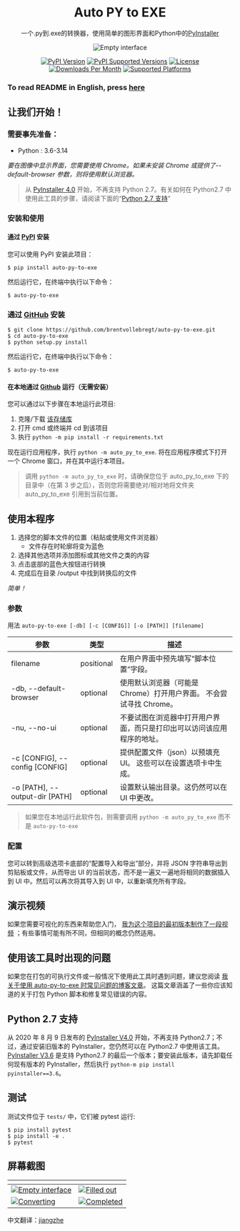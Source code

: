 <h1 align="center">Auto PY to EXE</h1>
<p align="center">一个.py到.exe的转换器，使用简单的图形界面和Python中的<a href="https://www.pyinstaller.org/">PyInstaller</a></p>

<p align="center">
    <img src="https://nitratine.net/posts/auto-py-to-exe/feature.png" alt="Empty interface">
</p>

<p align="center">
    <a href="https://pypi.org/project/auto-py-to-exe/"><img src="https://img.shields.io/pypi/v/auto-py-to-exe.svg" alt="PyPI Version"></a>
    <a href="https://pypi.org/project/auto-py-to-exe/"><img src="https://img.shields.io/pypi/pyversions/auto-py-to-exe.svg" alt="PyPI Supported Versions"></a>
    <a href="https://pypi.org/project/auto-py-to-exe/"><img src="https://img.shields.io/pypi/l/auto-py-to-exe.svg" alt="License"></a>
    <a href="https://pepy.tech/project/auto-py-to-exe"><img src="https://static.pepy.tech/badge/auto-py-to-exe/month" alt="Downloads Per Month"></a>
    <a href="https://pyinstaller.readthedocs.io/en/stable/requirements.html"><img src="https://img.shields.io/badge/platform-windows%20%7C%20linux%20%7C%20macos-lightgrey" alt="Supported Platforms"></a>
</p>

### To read README in English, press [here](./README.md)

## 让我们开始！

### 需要事先准备：

- Python : 3.6-3.14

_要在图像中显示界面，您需要使用 Chrome。如果未安装 Chrome 或提供了--default-browser 参数，则将使用默认浏览器。_

> 从 [PyInstaller 4.0](https://github.com/pyinstaller/pyinstaller/releases/tag/v4.0) 开始，不再支持 Python 2.7。有关如何在 Python2.7 中使用此工具的步骤，请阅读下面的“[Python 2.7 支持](#python-27-支持)”

### 安装和使用

#### 通过 [PyPI](https://pypi.org/project/auto-py-to-exe/) 安装

您可以使用 PyPI 安装此项目：

```
$ pip install auto-py-to-exe
```

然后运行它，在终端中执行以下命令：

```
$ auto-py-to-exe
```

### 通过 [GitHub](https://github.com/brentvollebregt/auto-py-to-exe) 安装

```
$ git clone https://github.com/brentvollebregt/auto-py-to-exe.git
$ cd auto-py-to-exe
$ python setup.py install
```

然后运行它，在终端中执行以下命令：

```
$ auto-py-to-exe
```

#### 在本地通过 [Github](https://github.com/brentvollebregt/auto-py-to-exe) 运行（无需安装）

您可以通过以下步骤在本地运行此项目:

1. 克隆/下载 [该存储库](https://github.com/brentvollebregt/auto-py-to-exe)
2. 打开 cmd 或终端并 cd 到该项目
3. 执行 `python -m pip install -r requirements.txt`

现在运行应用程序，执行 `python -m auto_py_to_exe`. 将在应用程序模式下打开一个 Chrome 窗口，并在其中运行本项目。

> 调用 `python -m auto_py_to_exe` 时，请确保您位于 auto_py_to_exe 下的目录中（在第 3 步之后），否则您将需要绝对/相对地将文件夹 auto_py_to_exe 引用到当前位置。

## 使用本程序

1. 选择您的脚本文件的位置（粘贴或使用文件浏览器）
   - 文件存在时轮廓将变为蓝色
2. 选择其他选项并添加图标或其他文件之类的内容
3. 点击底部的蓝色大按钮进行转换
4. 完成后在目录 /output 中找到转换后的文件

_简单！_

### 参数

用法 `auto-py-to-exe [-db] [-c [CONFIG]] [-o [PATH]] [filename]`

| 参数                           | 类型       | 描述                                                                   |
| ------------------------------ | ---------- | ---------------------------------------------------------------------- |
| filename                       | positional | 在用户界面中预先填写“脚本位置”字段。                                   |
| -db, --default-browser         | optional   | 使用默认浏览器（可能是 Chrome）打开用户界面。 不会尝试寻找 Chrome。    |
| -nu, --no-ui                   | optional   | 不要试图在浏览器中打开用户界面，而只是打印出可以访问该应用程序的地址。 |
| -c [CONFIG], --config [CONFIG] | optional   | 提供配置文件（json）以预填充 UI。 这些可以在设置选项卡中生成。         |
| -o [PATH], --output-dir [PATH] | optional   | 设置默认输出目录。这仍然可以在 UI 中更改。                             |

> 如果您在本地运行此软件包，则需要调用 `python -m auto_py_to_exe` 而不是 `auto-py-to-exe`

### 配置

您可以转到高级选项卡底部的“配置导入和导出”部分，并将 JSON 字符串导出到剪贴板或文件，从而导出 UI 的当前状态，而不是一遍又一遍地将相同的数据插入到 UI 中。然后可以再次将其导入到 UI 中，以重新填充所有字段。

## 演示视频

如果您需要可视化的东西来帮助您入门， [我为这个项目的最初版本制作了一段视频](https://youtu.be/OZSZHmWSOeM) ；有些事情可能有所不同，但相同的概念仍然适用。

## 使用该工具时出现的问题

如果您在打包的可执行文件或一般情况下使用此工具时遇到问题，建议您阅读 [我关于使用 auto-py-to-exe 时常见问题的博客文章](https://nitratine.net/blog/post/issues-when-using-auto-py-to-exe/?utm_source=auto_py_to_exe&utm_medium=readme_link&utm_campaign=auto_py_to_exe_help)。 这篇文章涵盖了一些你应该知道的关于打包 Python 脚本和修复常见错误的内容。

## Python 2.7 支持

从 2020 年 8 月 9 日发布的 [PyInstaller V4.0](https://github.com/pyinstaller/pyinstaller/releases/tag/v3.6) 开始，不再支持 Python2.7；不过，通过安装旧版本的 PyInstaller，您仍然可以在 Python2.7 中使用该工具。
[PyInstaller V3.6](https://github.com/pyinstaller/pyinstaller/releases/tag/v3.6) 是支持 Python2.7 的最后一个版本；要安装此版本，请先卸载任何现有版本的 PyInstaller，然后执行 `python-m pip install pyinstaller==3.6`。

## 测试

测试文件位于 `tests/` 中，它们被 pytest 运行:

```
$ pip install pytest
$ pip install -e .
$ pytest
```

## 屏幕截图

| <!-- -->                                                                                                                                             | <!-- -->                                                                                                                              |
| ---------------------------------------------------------------------------------------------------------------------------------------------------- | ------------------------------------------------------------------------------------------------------------------------------------- |
| [![Empty interface](https://nitratine.net/posts/auto-py-to-exe/empty-interface.png)](https://nitratine.net/posts/auto-py-to-exe/empty-interface.png) | [![Filled out](https://nitratine.net/posts/auto-py-to-exe/filled-out.png)](https://nitratine.net/posts/auto-py-to-exe/filled-out.png) |
| [![Converting](https://nitratine.net/posts/auto-py-to-exe/converting.png)](https://nitratine.net/posts/auto-py-to-exe/converting.png)                | [![Completed](https://nitratine.net/posts/auto-py-to-exe/completed.png)](https://nitratine.net/posts/auto-py-to-exe/completed.png)    |

中文翻译：[jiangzhe](https://github.com/jiangzhe11)
